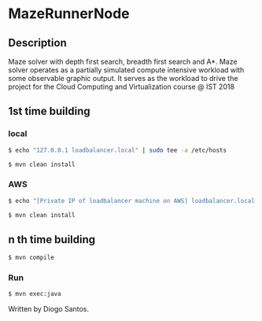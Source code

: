 # MazeRunnerNode

## Description

Maze solver with depth first search, breadth first search and A*.
Maze solver operates as a partially simulated compute intensive workload with some observable graphic output.
It serves as the workload to drive the project for the Cloud Computing and Virtualization course @ IST 2018

## 1st time building

### local

```sh
$ echo "127.0.0.1 loadbalancer.local" | sudo tee -a /etc/hosts
```

```sh
$ mvn clean install
```

### AWS

```sh
$ echo "[Private IP of loadbalancer machine on AWS] loadbalancer.local | sudo tee -a /etc/hosts"
```

```sh
$ mvn clean install
```

## n th time building

```sh
$ mvn compile
```

### Run
```sh
$ mvn exec:java
```

  Written by Diogo Santos.